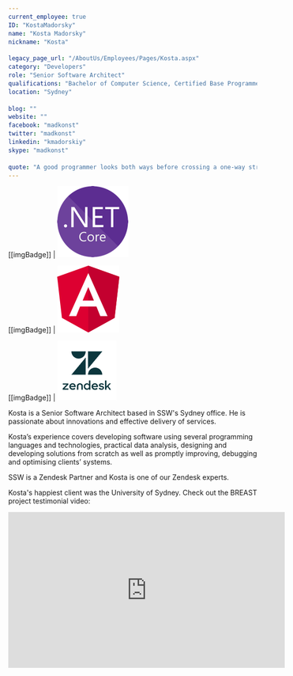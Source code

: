 ```yaml
---
current_employee: true
ID: "KostaMadorsky"
name: "Kosta Madorsky"
nickname: "Kosta"

legacy_page_url: "/AboutUs/Employees/Pages/Kosta.aspx"
category: "Developers"
role: "Senior Software Architect"
qualifications: "Bachelor of Computer Science, Certified Base Programmer for SAS 9"
location: "Sydney"

blog: ""
website: ""
facebook: "madkonst"
twitter: "madkonst"
linkedin: "kmadorskiy"
skype: "madkonst"

quote: "A good programmer looks both ways before crossing a one-way street"
---
```


[[imgBadge]]
| ![dotnetcore.png](../badges/net-core-logo.png)

[[imgBadge]]
| ![angular.png](../badges/angular-logo.png)

[[imgBadge]]
| ![zendesk.png](./Images/Bio/zendesk.png)

Kosta is a Senior Software Architect based in SSW's Sydney office. He is passionate about innovations and effective delivery of services.

Kosta’s experience covers developing software using several programming languages and technologies, practical data analysis, designing and developing solutions from scratch as well as promptly improving, debugging and optimising clients’ systems.

SSW is a Zendesk Partner and Kosta is one of our Zendesk experts.

Kosta's happiest client was the University of Sydney. Check out the BREAST project testimonial video:

<iframe width="560" height="315" src="https://www.youtube.com/embed/rf7zzTMeTf4" frameborder="0"></iframe>
